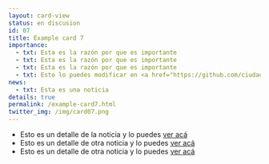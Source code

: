 ```yaml
---
layout: card-view
status: en discusion
id: 07
title: Example card 7
importance:
  - txt: Esta es la razón por que es importante
  - txt: Esta es la razón por que es importante
  - txt: Esta es la razón por que es importante
  - txt: Esto lo puedes modificar en <a href="https://github.com/ciudadanointeligente/AgendaTransparenciaDirectorioLegislativo/blob/gh-pages/_cards/card-07.md">Github</a>
news:
  - txt: Esta es una noticia
details: true
permalink: /example-card7.html
twitter_img: /img/card07.png
---
```


* Esto es un detalle de la noticia y lo puedes [ver acá](http://camara.cl/pley/pley_detalle.aspx?prmID=10478&prmBL=10055-07)
* Esto es un detalle de otra noticia y lo puedes [ver acá](http://www.agendadeprobidad.gob.cl/?ver=2291)
* Esto es un detalle de otra noticia y lo puedes [ver acá](http://www.agendadeprobidad.gob.cl/?ver=2288)